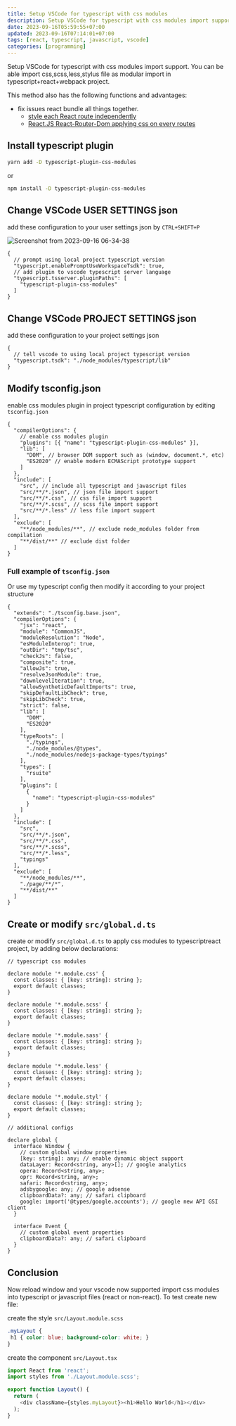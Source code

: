 ```yaml
---
title: Setup VSCode for typescript with css modules
description: Setup VSCode for typescript with css modules import support. You can be able import css,scss,less,stylus file as modular import in typescript+react+webpack project
date: 2023-09-16T05:59:55+07:00
updated: 2023-09-16T07:14:01+07:00
tags: [react, typescript, javascript, vscode]
categories: [programming]
---
```


Setup VSCode for typescript with css modules import support. You can be able import css,scss,less,stylus file as modular import in typescript+react+webpack project.

This method also has the following functions and advantages:
- fix issues react bundle all things together.
  - [style each React route independently](https://stackoverflow.com/a/62361595/6404439)
  - [React.JS React-Router-Dom applying css on every routes](https://stackoverflow.com/questions/62360776/react-js-react-router-dom-applying-css-on-every-routes)

## Install typescript plugin

```bash
yarn add -D typescript-plugin-css-modules
```
or
```bash
npm install -D typescript-plugin-css-modules
```

## Change VSCode USER SETTINGS json

add these configuration to your user settings json by `CTRL+SHIFT+P`

![Screenshot from 2023-09-16 06-34-38](https://github.com/dimaslanjaka/source-posts/assets/12471057/d6c87041-8545-49af-b71a-70f575829cca)


```jsonc
{
  // prompt using local project typescript version
  "typescript.enablePromptUseWorkspaceTsdk": true,
  // add plugin to vscode typescript server language
  "typescript.tsserver.pluginPaths": [
    "typescript-plugin-css-modules"
  ]
}
```

## Change VSCode PROJECT SETTINGS json

add these configuration to your project settings json

```jsonc
{
  // tell vscode to using local project typescript version
  "typescript.tsdk": "./node_modules/typescript/lib"
}
```

## Modify tsconfig.json

enable css modules plugin in project typescript configuration by editing `tsconfig.json`

```jsonc
{
  "compilerOptions": {
    // enable css modules plugin
    "plugins": [{ "name": "typescript-plugin-css-modules" }],
    "lib": [
      "DOM", // browser DOM support such as (window, document.*, etc)
      "ES2020" // enable modern ECMAScript prototype support
    ] 
  },
  "include": [
    "src", // include all typescript and javascript files
    "src/**/*.json", // json file import support
    "src/**/*.css", // css file import support
    "src/**/*.scss", // scss file import support
    "src/**/*.less" // less file import support
  ],
  "exclude": [
    "**/node_modules/**", // exclude node_modules folder from compilation
    "**/dist/**" // exclude dist folder
  ]
}
```

### Full example of `tsconfig.json`

Or use my typescript config then modify it according to your project structure

```jsonc
{
  "extends": "./tsconfig.base.json",
  "compilerOptions": {
    "jsx": "react",
    "module": "CommonJS",
    "moduleResolution": "Node",
    "esModuleInterop": true,
    "outDir": "tmp/tsc",
    "checkJs": false,
    "composite": true,
    "allowJs": true,
    "resolveJsonModule": true,
    "downlevelIteration": true,
    "allowSyntheticDefaultImports": true,
    "skipDefaultLibCheck": true,
    "skipLibCheck": true,
    "strict": false,
    "lib": [
      "DOM",
      "ES2020"
    ],
    "typeRoots": [
      "./typings",
      "./node_modules/@types",
      "./node_modules/nodejs-package-types/typings"
    ],
    "types": [
      "rsuite"
    ],
    "plugins": [
      {
        "name": "typescript-plugin-css-modules"
      }
    ]
  },
  "include": [
    "src",
    "src/**/*.json",
    "src/**/*.css",
    "src/**/*.scss",
    "src/**/*.less",
    "typings"
  ],
  "exclude": [
    "**/node_modules/**",
    "./page/**/*",
    "**/dist/**"
  ]
}
```

## Create or modify `src/global.d.ts`

create or modify `src/global.d.ts` to apply css modules to typescriptreact project, by adding below declarations:

```jsonc
// typescript css modules

declare module '*.module.css' {
  const classes: { [key: string]: string };
  export default classes;
}

declare module '*.module.scss' {
  const classes: { [key: string]: string };
  export default classes;
}

declare module '*.module.sass' {
  const classes: { [key: string]: string };
  export default classes;
}

declare module '*.module.less' {
  const classes: { [key: string]: string };
  export default classes;
}

declare module '*.module.styl' {
  const classes: { [key: string]: string };
  export default classes;
}

// additional configs

declare global {
  interface Window {
    // custom global window properties
    [key: string]: any; // enable dynamic object support
    dataLayer: Record<string, any>[]; // google analytics
    opera: Record<string, any>;
    opr: Record<string, any>;
    safari: Record<string, any>;
    adsbygoogle: any; // google adsense
    clipboardData?: any; // safari clipboard
    google: import('@types/google.accounts'); // google new API GSI client
  }

  interface Event {
    // custom global event properties
    clipboardData?: any; // safari clipboard
  }
}
```

## Conclusion

Now reload window and your vscode now supported import css modules into typescript or javascript files (react or non-react).
To test create new file:

create the style `src/Layout.module.scss`

```scss
.myLayout {
 h1 { color: blue; background-color: white; }
}
```

create the component `src/Layout.tsx`

```typescript
import React from 'react';
import styles from './Layout.module.scss';

export function Layout() {
  return (
    <div className={styles.myLayout}><h1>Hello World</h1></div>
  );
}
```
